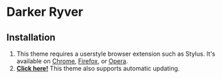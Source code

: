 # Darker Ryver

## Installation
1. This theme requires a userstyle browser extension such as Stylus. It's available on [Chrome][chrome], [Firefox][firefox], or [Opera][opera].
2. **[Click here!][install]** This theme also supports automatic updating.

[chrome]: https://chrome.google.com/webstore/detail/stylus/clngdbkpkpeebahjckkjfobafhncgmne
[firefox]: https://addons.mozilla.org/en-US/firefox/addon/styl-us/
[opera]: https://addons.opera.com/en-gb/extensions/details/stylus/

[install]: https://raw.githubusercontent.com/darkerweb/ryver/master/main.user.css
